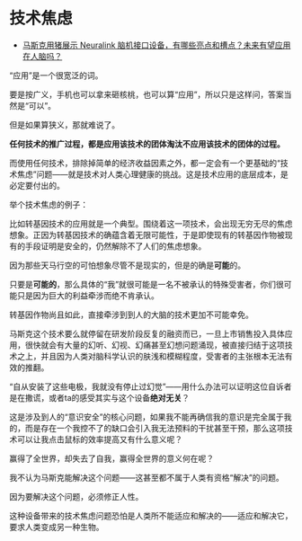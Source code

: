 # 技术焦虑

- [马斯克用猪展示 Neuralink 脑机接口设备，有哪些亮点和槽点？未来有望应用在人脑吗？](https://www.zhihu.com/question/418085084/answer/1440844677)  
  

“应用”是一个很宽泛的词。

要是按广义，手机也可以拿来砸核桃，也可以算“应用”，所以只是这样问，答案当然是“可以”。

但是如果算狭义，那就难说了。

**任何技术的推广过程，都是应用该技术的团体淘汰不应用该技术的团体的过程。**

而使用任何技术，排除掉简单的经济收益因素之外，都一定会有一个更基础的“技术焦虑”问题——就是技术对人类心理健康的挑战。这是技术应用的底层成本，是必定要付出的。

举个技术焦虑的例子：

比如转基因技术的应用就是一个典型。围绕着这一项技术，会出现无穷无尽的焦虑想象。正因为转基因技术的确蕴含着无限可能性，于是即使现有的转基因作物被现有的手段证明是安全的，仍然解除不了人们的焦虑想象。

因为那些天马行空的可怕想象尽管不是现实的，但是的确是**可能**的。

只要是**可能的**，那么具体的“我”就很可能是一名不被承认的特殊受害者，你们很可能只是因为巨大的利益牵涉而绝不肯承认。

转基因作物尚且如此，直接牵涉到到人的大脑的技术更加不可能幸免。

马斯克这个技术要么就停留在研发阶段反复的融资而已，一旦上市销售投入具体应用，很快就会有大量的幻听、幻视、幻痛甚至幻想问题涌现，被直接归结于这项技术之上，并且因为人类对脑科学认识的肤浅和模糊程度，受害者的主张根本无法有效的推翻。

“自从安装了这些电极，我就没有停止过幻觉”——用什么办法可以证明这位自诉者是在撒谎，或者ta的感受其实与这个设备**绝对无关**？

这是涉及到人的“意识安全”的核心问题，如果我不能再确信我的意识是完全属于我的，而是存在一个我控不了的缺口会引入我无法预料的干扰甚至干预，那么这项技术可以让我点击鼠标的效率提高又有什么意义呢？

赢得了全世界，却失去了自我，赢得全世界的意义何在呢？

我不认为马斯克能解决这个问题——这甚至都不属于人类有资格“解决”的问题。

因为要解决这个问题，必须修正人性。

这种设备带来的技术焦虑问题恐怕是人类所不能适应和解决的——适应和解决它，要求人类变成另一种生物。